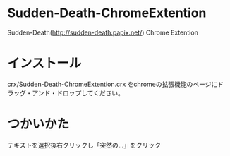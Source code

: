 Sudden-Death-ChromeExtention
============================

Sudden-Death(http://sudden-death.papix.net/) Chrome Extention


インストール
============================
crx/Sudden-Death-ChromeExtention.crx をchromeの拡張機能のページにドラッグ・アンド・ドロップしてください。


つかいかた
============================
テキストを選択後右クリックし「突然の...」をクリック
